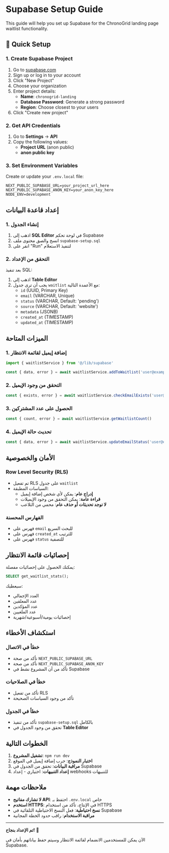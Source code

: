 # Supabase Setup Guide

This guide will help you set up Supabase for the ChronoGrid landing page waitlist functionality.

## 🚀 Quick Setup

### 1. Create Supabase Project

1. Go to [supabase.com](https://supabase.com)
2. Sign up or log in to your account
3. Click "New Project"
4. Choose your organization
5. Enter project details:
   - **Name**: `chronogrid-landing`
   - **Database Password**: Generate a strong password
   - **Region**: Choose closest to your users
6. Click "Create new project"

### 2. Get API Credentials

1. Go to **Settings** → **API**
2. Copy the following values:
   - **Project URL** (anon public)
   - **anon public key**

### 3. Set Environment Variables

Create or update your `.env.local` file:

```env
NEXT_PUBLIC_SUPABASE_URL=your_project_url_here
NEXT_PUBLIC_SUPABASE_ANON_KEY=your_anon_key_here
NODE_ENV=development
```

## إعداد قاعدة البيانات

### 1. إنشاء الجدول

1. اذهب إلى **SQL Editor** في لوحة تحكم Supabase
2. انسخ والصق محتوى ملف `supabase-setup.sql`
3. انقر على "Run" لتنفيذ الاستعلام

### 2. التحقق من الإعداد

بعد تنفيذ SQL:

1. اذهب إلى **Table Editor**
2. يجب أن ترى جدول `waitlist` مع الأعمدة التالية:
   - `id` (UUID, Primary Key)
   - `email` (VARCHAR, Unique)
   - `status` (VARCHAR, Default: 'pending')
   - `source` (VARCHAR, Default: 'website')
   - `metadata` (JSONB)
   - `created_at` (TIMESTAMP)
   - `updated_at` (TIMESTAMP)

## الميزات المتاحة

### 1. إضافة إيميل لقائمة الانتظار
```typescript
import { waitlistService } from '@/lib/supabase'

const { data, error } = await waitlistService.addToWaitlist('user@example.com')
```

### 2. التحقق من وجود الإيميل
```typescript
const { exists, error } = await waitlistService.checkEmailExists('user@example.com')
```

### 3. الحصول على عدد المشتركين
```typescript
const { count, error } = await waitlistService.getWaitlistCount()
```

### 4. تحديث حالة الإيميل
```typescript
const { data, error } = await waitlistService.updateEmailStatus('user@example.com', 'confirmed')
```

## الأمان والخصوصية

### Row Level Security (RLS)
- تم تفعيل RLS على جدول `waitlist`
- السياسات المطبقة:
  - **إدراج عام**: يمكن لأي شخص إضافة إيميل
  - **قراءة عامة**: يمكن التحقق من وجود الإيميلات
  - **لا توجد تحديثات أو حذف عام**: محمي من التلاعب

### الفهارس المحسنة
- فهرس على `email` للبحث السريع
- فهرس على `created_at` للترتيب
- فهرس على `status` للتصفية

## إحصائيات قائمة الانتظار

يمكنك الحصول على إحصائيات مفصلة:

```sql
SELECT get_waitlist_stats();
```

سيعطيك:
- العدد الإجمالي
- عدد المعلقين
- عدد المؤكدين
- عدد الملغيين
- إحصائيات يومية/أسبوعية/شهرية

## استكشاف الأخطاء

### خطأ في الاتصال
- تأكد من صحة `NEXT_PUBLIC_SUPABASE_URL`
- تأكد من صحة `NEXT_PUBLIC_SUPABASE_ANON_KEY`
- تأكد من أن المشروع نشط في Supabase

### خطأ في الصلاحيات
- تأكد من تفعيل RLS
- تأكد من وجود السياسات الصحيحة

### خطأ في الجدول
- تأكد من تنفيذ `supabase-setup.sql` بالكامل
- تحقق من وجود الجدول في **Table Editor**

## الخطوات التالية

1. **تشغيل المشروع**: `npm run dev`
2. **اختبار النموذج**: جرب إضافة إيميل في الموقع
3. **مراقبة البيانات**: تحقق من الجدول في Supabase
4. **إعداد التنبيهات**: اختياري - إعداد webhooks للتنبيهات

## ملاحظات مهمة

- **لا تشارك مفاتيح API**: احتفظ بـ `.env.local` خاص
- **استخدم HTTPS**: في الإنتاج، تأكد من استخدام HTTPS
- **نسخ احتياطية**: فعل النسخ الاحتياطية التلقائية في Supabase
- **مراقبة الاستخدام**: راقب حدود الخطة المجانية

---

**تم الإعداد بنجاح!** 🎉

الآن يمكن للمستخدمين الانضمام لقائمة الانتظار وسيتم حفظ بياناتهم بأمان في Supabase.